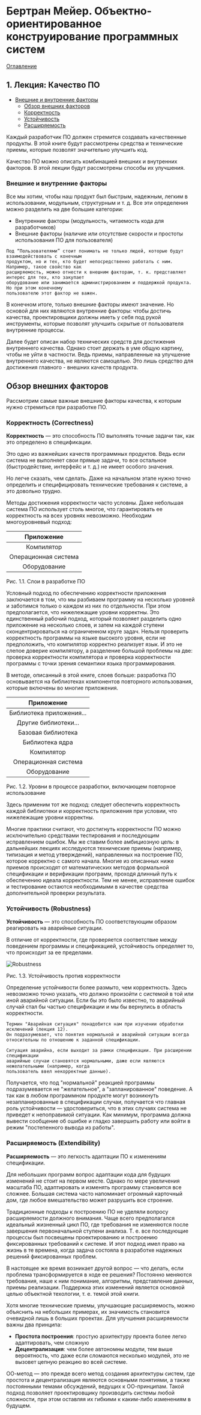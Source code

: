 # Бертран Мейер. Объектно-ориентированное конструирование программных систем

[Оглавление](https://github.com/jtwbm/Bertrand-Meyer-OOP/blob/master/contents.md)

## 1. Лекция: Качество ПО

* [Внешние и внутренние факторы](#link1)
	* [Обзор внешних факторов](#link2)
	* [Корректность](#link3)
	* [Устойчивость](#link4)
	* [Расширяемость](#link5)
	

Каждый разработчик ПО должен стремится создавать качественные продукты. В этой книге будут рассмотрены средства и технические приемы, которые позволят значительно улучшить код. 

Качество ПО можно описать комбинацией внешних и внутренних факторов. В этой лекции будут рассмотрены способы их улучшения.

<a name="#link1"></a>
### Внешние и внутренние факторы

Все мы хотим, чтобы наш продукт был быстрым, надежным, легким в использовании, модульным, структурным и т. д. Все эти определения можно разделить на две большие категории:

- Внутренние факторы (модульность, читаемость кода для разработчиков)
- Внешние факторы (наличие или отсутствие скорости и простоты использования ПО для пользователя)

```no-highlight
Под “Пользователями” стоит понимать не только людей, которые будут взаимодействовать с конечным 
продуктом, но и тех, кто будет непосредственно работать с ним. Например, такое свойство как 
расширяемость, можно отнести к внешним факторам, т. к. представляет интерес для тех, кто закупает 
оборудование или занимается администрированием и поддержкой продукта. Но при этом конечному 
пользователю этот фактор не важен.
```

В конечном итоге, только внешние факторы имеют значение. Но основой для них являются внутренние факторы: чтобы достичь качества, проектировщики должны иметь у себя под рукой инструменты, которые позволят улучшить скрытые от пользователя внутренние процессы.

Далее будет описан набор технических средств для достижения внутреннего качества. Однако стоит держать в уме общую картину, чтобы не уйти в частности. Ведь приемы, направленные на улучшение внутреннего качества, не являются самоцелью. Это лишь средство для достижения главного - внешних качеств продукта.

<a name="#link2"></a>
## Обзор внешних факторов

Рассмотрим самые важные внешние факторы качества, к которым нужно стремиться при разработке ПО.

<a name="#link3"></a>
### Корректность (Correctness)

**Корректность** &mdash; это способность ПО выполнять точные задачи так, как это определено в спецификации.

Это одно из важнейших качеств программных продуктов. Ведь если система не выполняет свои прямые задачи, то все остальное (быстродействие, интерфейс и т. д.) не имеет особого значения.

Но легче сказать, чем сделать. Даже на начальном этапе нужно точно определить и специфицировать технические требования к системе, а это довольно трудно.

Методы достижения корректности часто условны. Даже небольшая система ПО использует столь многое, что гарантировать ее корректность на всех уровнях невозможно. Необходим многоуровневый подход:

|      Приложение      	|
|:--------------------:	|
|      Компилятор      	|
| Операционная система 	|
|     Оборудование     	|

Рис. 1.1. Слои в разработке ПО

Условный подход по обеспечению корректности приложения заключается в том, что мы разбиваем программу на несколько уровней и заботимся только о каждом из них по отдельности. При этом предполагается, что нижележащие уровни корректны. Это единственный рабочий подход, который позволяет разделить одно приложение на несколько слоев, и затем на каждой ступени сконцентрироваться на ограниченном круге задач. Нельзя проверить корректность программы на языке высокого уровня, если не предположить, что компилятор корректно реализует язык. И это не слепое доверие компилятору, а разделение большой проблемы на две: проверка корректности компилятора и проверка корректности программы с точки зрения семантики языка программирования.

В методе, описанный в этой книге, слоев больше: разработка ПО основывается на библиотеках компонентов повторного использования, которые включены во многие приложения.

|        Приложение        	|
|:------------------------:	|
| Библиотека приложения... 	|
|   Другие библиотеки...   	|
|    Базовая библиотека    	|
|      Библиотека ядра     	|
|        Компилятор        	|
|   Операционная система   	|
|       Оборудование       	|

Рис. 1.2. Уровни в процессе разработки, включающем повторное использование

Здесь применим тот же подход: следует обеспечить корректность каждой библиотеки и корректность приложения при условии, что нижележащие уровни корректны.

Многие практики считают, что достигнуть корректности ПО можно исключительно средствами тестирования и последующим исправлением ошибок. Мы же ставим более амбициозную цель: в дальнейших лекциях исследуются технические приемы (например, типизация и метод утверждений), направленных на построение ПО, которое корректно с самого начала. Многие из описанных ниже приемов происходят от математических методов формальной спецификации и верификации программ, проходя длинный путь к обеспечению идеала корректности. Тем не менее, исправление ошибок и тестирование остаются необходимыми в качестве средства дополнительной проверки результата.

<a name="#link4"></a>
### Устойчивость (Robustness)

**Устойчивость** &mdash; это способность ПО соответствующим образом реагировать на аварийные ситуации.

В отличие от корректности, где проверяется соответствие между поведением программы и спецификацией, устойчивость определяет то, что происходит за ее пределами.

![Robustness](/img/lection1/robustness.png)

Рис. 1.3. Устойчивость против корректности

Определение устойчивости более размыто, чем корректность. Здесь невозможно точно указать, что должно произойти с системой в той или иной аварийной ситуации. Если бы это было известно, то аварийный случай стал бы частью спецификации и мы бы вернулись в область корректности.

```no-highlight
Термин "Аварийная ситуация" понадобится нам при изучении обработки исключений (лекция 12). 
Он подразумевает, что понятия нормальной и аварийной ситуации всегда 
относительны по отношению к заданной спецификации. 

Ситуация аварийна, если выходит за рамки спецификации. При расширении спецификации 
аварийные случаи становятся нормальными, даже если являются нежелательными (например, когда 
пользователь ввел некорректные данные).
```

Получается, что под "нормальной" реакцией программы подразумевается не "желательное", а "запланированное" поведение. А так как в любом программном продукте могут возникнуть незапланированные в спецификации случаи, получается что главная роль устойчивости &mdash; удостовериться, что в этих случаях система не приведет к непоправимой ситуации. Как минимум, программа должна вывести сообщение об ошибке и гладко завершить работу или войти в режим "постепенного вывода из работы".

<a name="#link5"></a>
### Расширяемость (Extendibility) 

**Расширяемость** &mdash; это легкость адаптации ПО к изменениям спецификации.

Для небольших программ вопрос адаптации кода для будущих изменений не стоит на первом месте. Однако по мере увеличения масштаба ПО, адаптировать и изменять программу становится все сложнее. Большая система часто напоминает огромный карточный дом, где любое вмешательство может разрушить все строение.

Традиционные подходы к построению ПО не уделяли вопросу расширяемости должного внимания. Чаще всего предполагался идеальный жизненный цикл ПО, где требования не изменяются после завершения первоначальной ступени анализа. Т. е. все последующие процессы был посвещены проектированию и построению фиксированных требований к системе. И этот подход имел право на жизнь в те времена, когда задача состояла в разработке надежных решений фиксированных проблем.

В настоящее же время возникает другой вопрос &mdash; что делать, если проблема трансформируется в ходе ее решения? Постоянно меняются требования, наше к ним понимание, алгоритмы, представление данных, приемы реализации. Поддержка этих изменений является основной целью объектной техологии, т. е. темой этой книги.

Хотя многие технические приемы, улучшающие расширяемость, можно объяснить на небольших примерах, их значимость становится очевидной лишь в больших проектах. Для улучшения расширяемости важны два принципа:

- **Простота построения**: простую архитектуру проекта более легко адаптировать, чем сложную
- **Децентрализация**: чем более автономны модули, тем выше вероятность, что даже если сломаются несколько модулей, это не вызовет цепную реакцию во всей системе.

ОО-метод &mdash; это прежде всего метод создания архитектуры систем, где простота и децентрализация являются основными понятиями, а также постоянными темами обсуждений, ведущих к ОО-принципам. Такой подход позволяет проектировщику производить системы любой сложности, при этом оставляя их гибкими к каким-либо изменениям в будущем.